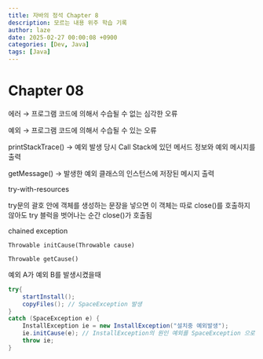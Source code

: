 ```yaml
---
title: 자바의 정석 Chapter 8
description: 모르는 내용 위주 학습 기록
author: laze
date: 2025-02-27 00:00:08 +0900
categories: [Dev, Java]
tags: [Java]
---
```

# Chapter 08

에러 → 프로그램 코드에 의해서 수습될 수 없는 심각한 오류

예외 → 프로그램 코드에 의해서 수습될 수 있는 오류

printStackTrace() → 예외 발생 당시 Call Stack에 있던 메서드 정보와 예외 메시지를 출력

getMessage() → 발생한 예외 클래스의 인스턴스에 저장된 메시지 출력

try-with-resources

try문의 괄호 안에 객체를 생성하는 문장을 넣으면 이 객체는 따로 close()를 호출하지 않아도 try 블럭을 벗어나는 순간 close()가 호출됨

chained exception

`Throwable initCause(Throwable cause)`

`Throwable getCause()`

예외 A가 예외 B를 발생시켰을때

```java
try{
	startInstall();
	copyFiles(); // SpaceException 발생
}
catch (SpaceException e) {
	InstallException ie = new InstallException("설치중 예외발생");
	ie.initCause(e); // InstallException의 원인 예외를 SpaceException 으로 지정
	throw ie;
}
```